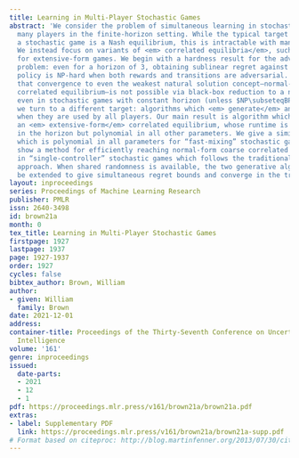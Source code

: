 ```yaml
---
title: Learning in Multi-Player Stochastic Games
abstract: 'We consider the problem of simultaneous learning in stochastic games with
  many players in the finite-horizon setting. While the typical target solution for
  a stochastic game is a Nash equilibrium, this is intractable with many players.
  We instead focus on variants of <em> correlated equilibria</em>, such as those studied
  for extensive-form games. We begin with a hardness result for the adversarial MDP
  problem: even for a horizon of 3, obtaining sublinear regret against the best non-stationary
  policy is NP-hard when both rewards and transitions are adversarial. This implies
  that convergence to even the weakest natural solution concept—normal-form coarse
  correlated equilibrium—is not possible via black-box reduction to a no-regret algorithm
  even in stochastic games with constant horizon (unless $NP\subseteqBPP$). Instead,
  we turn to a different target: algorithms which <em> generate</em> an equilibrium
  when they are used by all players. Our main result is algorithm which generates
  an <em> extensive-form</em> correlated equilibrium, whose runtime is exponential
  in the horizon but polynomial in all other parameters. We give a similar algorithm
  which is polynomial in all parameters for “fast-mixing” stochastic games. We also
  show a method for efficiently reaching normal-form coarse correlated equilibria
  in “single-controller” stochastic games which follows the traditional no-regret
  approach. When shared randomness is available, the two generative algorithms can
  be extended to give simultaneous regret bounds and converge in the traditional sense.'
layout: inproceedings
series: Proceedings of Machine Learning Research
publisher: PMLR
issn: 2640-3498
id: brown21a
month: 0
tex_title: Learning in Multi-Player Stochastic Games
firstpage: 1927
lastpage: 1937
page: 1927-1937
order: 1927
cycles: false
bibtex_author: Brown, William
author:
- given: William
  family: Brown
date: 2021-12-01
address:
container-title: Proceedings of the Thirty-Seventh Conference on Uncertainty in Artificial
  Intelligence
volume: '161'
genre: inproceedings
issued:
  date-parts:
  - 2021
  - 12
  - 1
pdf: https://proceedings.mlr.press/v161/brown21a/brown21a.pdf
extras:
- label: Supplementary PDF
  link: https://proceedings.mlr.press/v161/brown21a/brown21a-supp.pdf
# Format based on citeproc: http://blog.martinfenner.org/2013/07/30/citeproc-yaml-for-bibliographies/
---
```

